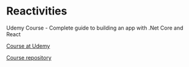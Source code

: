 # Reactivities
Udemy Course - Complete guide to building an app with .Net Core and React

[Course at Udemy](https://www.udemy.com/course/complete-guide-to-building-an-app-with-net-core-and-react/)

[Course repository](https://github.com/TryCatchLearn/Reactivities)
